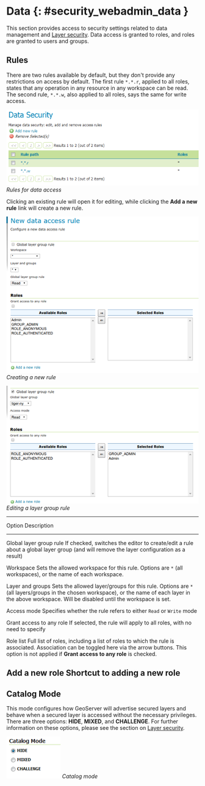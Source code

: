 # Data {: #security_webadmin_data }

This section provides access to security settings related to data management and [Layer security](../layer.md). Data access is granted to roles, and roles are granted to users and groups.

## Rules

There are two rules available by default, but they don't provide any restrictions on access by default. The first rule `*.*.r`, applied to all roles, states that any operation in any resource in any workspace can be read. The second rule, `*.*.w`, also applied to all roles, says the same for write access.

![](images/data_rules.png)
*Rules for data access*

Clicking an existing rule will open it for editing, while clicking the **Add a new rule** link will create a new rule.

![](images/data_newrule.png)
*Creating a new rule*

![](images/data_lgrule.png)
*Editing a layer group rule*

  -------------------------------------------------------------------------------------------------------------------------------------------------------------------------------------------------------------------------------------------
  Option                       Description
  ---------------------------- --------------------------------------------------------------------------------------------------------------------------------------------------------------------------------------------------------------
  Global layer group rule      If checked, switches the editor to create/edit a rule about a global layer group (and will remove the layer configuration as a result)

  Workspace                    Sets the allowed workspace for this rule. Options are `*` (all workspaces), or the name of each workspace.

  Layer and groups             Sets the allowed layer/groups for this rule. Options are `*` (all layers/groups in the chosen workspace), or the name of each layer in the above workspace. Will be disabled until the workspace is set.

  Access mode                  Specifies whether the rule refers to either `Read` or `Write` mode

  Grant access to any role     If selected, the rule will apply to all roles, with no need to specify

  Role list                    Full list of roles, including a list of roles to which the rule is associated. Association can be toggled here via the arrow buttons. This option is not applied if **Grant access to any role** is checked.

  Add a new role               Shortcut to adding a new role
  -------------------------------------------------------------------------------------------------------------------------------------------------------------------------------------------------------------------------------------------

## Catalog Mode

This mode configures how GeoServer will advertise secured layers and behave when a secured layer is accessed without the necessary privileges. There are three options: **HIDE**, **MIXED**, and **CHALLENGE**. For further information on these options, please see the section on [Layer security](../layer.md).

![](images/data_catalogmode.png)
*Catalog mode*

